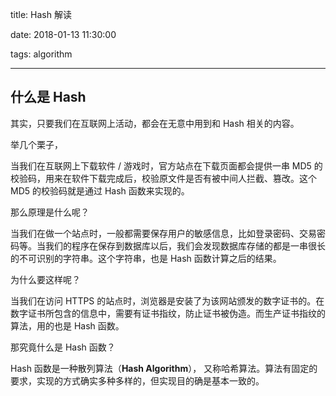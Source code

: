 title: Hash 解读

date: 2018-01-13 11:30:00

tags: algorithm

---

## 什么是 Hash



其实，只要我们在互联网上活动，都会在无意中用到和 Hash 相关的内容。

举几个栗子，

当我们在互联网上下载软件 / 游戏时，官方站点在下载页面都会提供一串 MD5 的校验码，用来在软件下载完成后，校验原文件是否有被中间人拦截、篡改。这个 MD5 的校验码就是通过 Hash 函数来实现的。 

那么原理是什么呢？



当我们在做一个站点时，一般都需要保存用户的敏感信息，比如登录密码、交易密码等。当我们的程序在保存到数据库以后，我们会发现数据库存储的都是一串很长的不可识别的字符串。这个字符串，也是 Hash 函数计算之后的结果。

为什么要这样呢？



当我们在访问 HTTPS 的站点时，浏览器是安装了为该网站颁发的数字证书的。在数字证书所包含的信息中，需要有证书指纹，防止证书被伪造。而生产证书指纹的算法，用的也是 Hash 函数。



那究竟什么是 Hash 函数？

Hash 函数是一种散列算法（**Hash Algorithm**）， 又称哈希算法。算法有固定的要求，实现的方式确实多种多样的，但实现目的确是基本一致的。